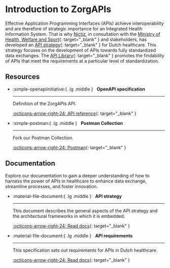 ﻿# Introduction to ZorgAPIs

Effective Application Programming Interfaces (APIs) achieve interoperability and are therefore of strategic importance
for an Integrated Health Information System. That is why [Nictiz](./nictiz.md), in consultation with the
[Ministry of Health, Welfare and Sport](
https://www.government.nl/ministries/ministry-of-health-welfare-and-sport){: target="_blank" } and stakeholders, has
developed an [API strategy](https://nictiz.github.io/api-strategie-docs/){: target="_blank" } for Dutch healthcare. This
strategy focuses on the development of APIs towards fully standardized data exchanges.  The [API Library](
https://www.zorgapis.nl/){: target="_blank" } promotes the findability of APIs that meet the requirements at a
particular level of standardization.

## Resources

<div class="grid cards" markdown>

-   :simple-openapiinitiative:{ .lg .middle } &nbsp; **OpenAPI specification**

    ---

    Definition of the ZorgAPIs API.

    [:octicons-arrow-right-24: API reference](https://nictiz.github.io/zorgapis-openapi-specification/){: target="_blank" }

-   :simple-postman:{ .lg .middle } &nbsp; **Postman Collection**

    ---

    Fork our Postman Collection.

    [:octicons-arrow-right-24: Postman](https://www.postman.com/zorgapis/workspace/zorgapis/collection/32862395-c22bf5f5-a2ec-40df-86a2-7817de5c7203){: target="_blank" }

</div>

## Documentation

Explore our documentation to gain a deeper understanding of how to harness the power of APIs in healthcare to enhance
data exchange, streamline processes, and foster innovation.

<div class="grid cards" markdown>

-   :material-file-document:{ .lg .middle } &nbsp; **API strategy**

    ---

    This document describes the general aspects of the API strategy and the architectural frameworks in which it is
    embedded.

    [:octicons-arrow-right-24: Read docs](https://nictiz.github.io/api-strategie-docs/){: target="_blank" }

-   :material-file-document:{ .lg .middle } &nbsp; **API requirements**

    ---

    This specification sets out requirements for APIs in Dutch healthcare.

    [:octicons-arrow-right-24: Read docs](https://nictiz.github.io/api-requirements-docs/){: target="_blank" }

</div>